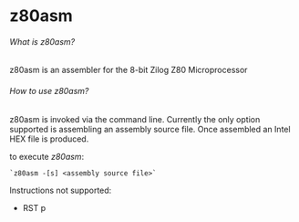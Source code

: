 z80asm
======

###### What is z80asm?

  z80asm is an assembler for the 8-bit Zilog Z80 Microprocessor

###### How to use z80asm?

  z80asm is invoked via the command line.  Currently the only option supported
  is assembling an assembly source file.  Once assembled an Intel HEX file is 
  produced.

  to execute *z80asm*:

    `z80asm -[s] <assembly source file>`


Instructions not supported:
  - RST p


